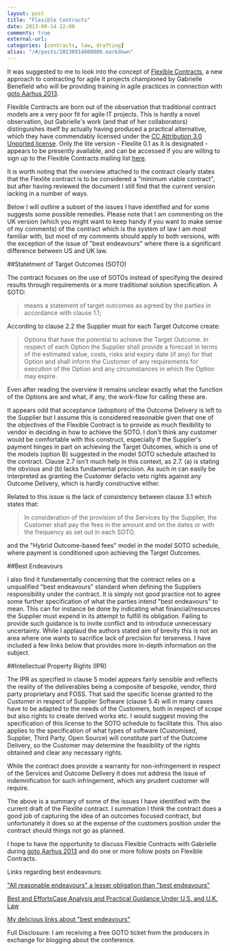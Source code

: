 ```yaml
---
layout: post
title: "Flexible Contracts"
date: 2013-09-14 12:00
comments: true
external-url:
categories: [contracts, law, drafting]
alias: "/#/posts/20130914000000.markdown"
---
```

It was suggested to me to look into the concept of [Flexible Contracts](http://flexiblecontracts.com/), a new approach to contracting for agile it projects championed by Gabrielle Benefield who will be providing training in agile practices in connection with [goto Aarhus 2013](http://gotocon.com/aarhus-2013/).

Flexible Contracts are born out of the observation that traditional contract models are a very poor fit for agile IT projects. This is hardly a novel observation, but Gabrielle's work (and that of her collaborators) distinguishes itself by actually having produced a practical alternative, which they have commendably licensed under the [CC Attribution 3.0 Unported license](http://creativecommons.org/licenses/by/3.0/). Only the lite version - Flexlite 0.1 as it is designated - appears to be presently available, and can be accessed if you are willing to sign up to the Flexible Contracts mailing list [here](http://flexiblecontracts.com/list/).

It is worth noting that the overview attached to the contract clearly states that the Flexlite contract is to be considered a "minimum viable contract", but after having reviewed the document I still find that the current version lacking in a number of ways.

Below I will outline a subset of the issues I have identified and for some suggests some possible remedies. Please note that I am commenting on the UK version (which you might want to keep handy if you want to make sense of my comments) of the contract which is the system of law I am most familiar with, but most of my comments should apply to both versions, with the exception of the issue of "best endeavours" where there is a significant difference between US and UK law.

##Statetment of Target Outcomes (SOTO)

The contract focuses on the use of SOTOs instead of specifying the desired results through requirements or a more traditional solution specification. A SOTO:

> means a statement of target outcomes as agreed by the parties in accordance with clause 1.1;

According to clause 2.2 the Supplier must for each Target Outcome create:

> Options that have the potential to achieve the Target Outcome.  In respect of each Option the Supplier shall provide a forecast in terms of the estimated value, costs, risks and expiry date (if any) for that Option and shall inform the Customer of any requirements for execution of the Option and any circumstances in which the Option may expire.

Even after reading the overview it remains unclear exactly what the function of the Options are and what, if any, the work-flow for calling these are.

It appears odd that acceptance (adoption) of the Outcome Delivery is left to the Supplier but I assume this is considered reasonable given that one of the objectives of the Flexible Contract is to provide as much flexibility to vendor in deciding in how to achieve the SOTO. I don't think any customer would be comfortable with this construct, especially if the Supplier's payment hinges in part on achieving the Target Outcomes, which is one of the models (option B) suggested in the model SOTO schedule attached to the contract. Clause 2.7 isn't much help in this context, as 2.7. (a) is stating the obvious and (b) lacks fundamental precision. As such in can easily be interpreted as granting the Customer defacto veto rights against any Outcome Delivery, which is hardly constructive either.

Related to this issue is the lack of consistency between clause 3.1 which states that:

> In consideration of the provision of the Services by the Supplier, the Customer shall pay the fees in the amount and on the dates or with the frequency as set out in each SOTO.

and the "Hybrid Outcome-based fees" model in the model SOTO schedule, where payment is conditioned upon achieving the Target Outcomes.

##Best Endeavours

I also find it fundamentally concerning that the contract relies on a unqualified "best endeavours" standard when defining the Suppliers responsibility under the contract. It is simply not good practice not to agree some further specification of what the parties intend "best endeavours" to mean. This can for instance be done by indicating what financial/resources the Supplier must expend in its attempt to fulfill its obligation. Failing to provide such guidance is to invite conflict and to introduce unnecessary uncertainty. While I applaud the authors stated aim of brevity this is not an area where one wants to sacrifice lack of precision for terseness. I have included a few links below that provides more in-depth information on the subject.

##Intellectual Property Rights (IPR)

The IPR as specified in clause 5 model appears fairly sensible and reflects the reality of the deliverables being a composite of bespoke, vendor, third party proprietary and FOSS. That said the specific license granted to the Customer in respect of Supplier Software (clause 5.4) will in many cases have to be adapted to the needs of the Customers, both in respect of scope but also rights to create derived works etc. I would suggest moving the specification of this license to the SOTO schedule to facilitate this. This also applies to the specification of what types of software (Customised, Supplier, Third Party, Open Source) will constitute part of the Outcome Delivery, so the Customer may determine the feasibility of the rights obtained and clear any necessary rights.

While the contract does provide a warranty for non-infringement in respect of the Services and Outcome Delivery it does not address the issue of indemnification for such infringement, which any prudent customer will require.

The above is a summary of some of the issues I have identified with the current draft of the Flexlite contract. I summation I think the contract does a good job of capturing the idea of an outcomes focused contract, but unfortunately it does so at the expense of the customers position under the contract should things not go as planned.

I hope to have the opportunity to discuss Flexible Contracts with Gabrielle during [goto Aarhus 2013](http://gotocon.com/aarhus-2013/) and do one or more follow posts on Flexible Contracts.

Links regarding best endeavours:

["All reasonable endeavours" a lesser obligation than "best endeavours"](http://www.ashfords.co.uk/news/reasonable_endeavours_aug10)

[Best and EffortsCase Analysis and Practical Guidance Under U.S. and U.K. Law](http://www.jonesday.com/best-efforts-and-endeavourscase-analysis-and-practical-guidance-under-us-and-uk-law-07-30-2007/)

[My delicious links about "best endeavours"](https://delicious.com/flatspace/endeavours)

Full Disclosure:  I am receiving a free GOTO ticket from the producers in exchange for blogging about the conference.


